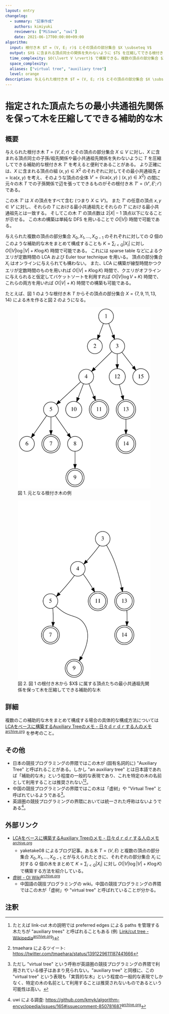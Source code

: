 ```yaml
---
layout: entry
changelog:
  - summary: "記事作成"
    authors: kimiyuki
    reviewers: ["MiSawa", "uwi"]
    date: 2021-06-17T00:00:00+09:00
algorithm:
  input: 根付き木 $T = (V, E; r)$ とその頂点の部分集合 $X \subseteq V$
  output: $X$ に含まれる頂点同士の関係を失わないように $T$ を圧縮してできる根付き木 $T'$
  time_complexity: $O(\lvert V \rvert)$ で構築できる。複数の頂点の部分集合 $X_0, X_1, \dots, X _ {Q - 1}$ のそれぞれについて構築する場合でも全体で $O(\lvert V \rvert + \sum _ i \lvert X_i \rvert)$ で構築可能である。
  space_complexity:
  aliases: ["virtual tree", "auxiliary tree"]
  level: orange
description: 与えられた根付き木 $T = (V, E; r)$ とその頂点の部分集合 $X \subseteq V$ に対し、$X$ に含まれる頂点同士の最小共通祖先関係を失わないように $T$ を圧縮して根付き木を作ることができる。なお、この木は日本の競技プログラミングの界隈では "auxiliary tree" と呼ばれることもあるが、この呼び方は推奨されない。
---
```


# 指定された頂点たちの最小共通祖先関係を保って木を圧縮してできる補助的な木

## 概要

与えられた根付き木 $T = (V, E; r)$ とその頂点の部分集合 $X \subseteq V$ に対し、$X$ に含まれる頂点同士の子孫/祖先関係や最小共通祖先関係を失わないように $T$ を圧縮してできる補助的な根付き木 $T'$ を考えると便利であることがある。
より正確には、$X$ に含まれる頂点の組 $(x, y) \in X^2$ のそれぞれに対してその最小共通祖先 $z = \mathrm{lca}(x, y)$ を考え、そのような頂点の全体 $V' = \lbrace \mathrm{lca}(x, y) \mid (x, y) \in X^2 \rbrace$ の間に元々の木 $T$ での子孫関係で辺を張ってできるものがその根付き木 $T' = (V', E'; r')$ である。

この木 $T'$ は $X$ の頂点をすべて含む (つまり $X \subseteq V'$)。
また $T'$ の任意の頂点 $x, y \in V'$ に対し、それらの $T$ における最小共通祖先とそれらの $T'$ における最小共通祖先とは一致する。
そしてこの木 $T'$ の頂点数は $2 \lvert X \rvert - 1$ 頂点以下になることが示せる。
この木の構築は単純な DFS を用いることで $O(\lvert V \rvert)$ 時間で可能である。

与えられた複数の頂点の部分集合 $X_0, X_1, \dots, X _ {Q - 1}$ のそれぞれに対しての $Q$ 個のこのような補助的な木をまとめて構成することも $K = \sum _ {i \lt Q} \lvert X_i \rvert$ に対し $O(\lvert V \rvert \log \lvert V \rvert + K \log K)$ 時間で可能である。
これには sparse table などによるクエリが定数時間の LCA および Euler tour technique を用いる。
頂点の部分集合 $X_i$ はオンラインに与えられても構わない。
また、LCA に構築が線型時間かつクエリが定数時間のものを用いれば $O(\lvert V \rvert + K \log K)$ 時間で、クエリがオフラインに与えられると仮定してバケットソートを利用すれば $O(\lvert V \rvert \log V + K)$ 時間で、これらの両方を用いれば $O(\lvert V \rvert + K)$ 時間での構築も可能である。

たとえば、図 1 のような根付き木 $T$ からその頂点の部分集合 $X = \lbrace 7, 9, 11, 13, 14 \rbrace$ による木を作ると図 2 のようになる。

<figure>
  <img src="assets/img/virtual-tree-example-in.svg">
  <figcaption>図 1. 元となる根付き木の例</figcaption>
</figure>
<figure>
  <img src="assets/img/virtual-tree-example-out.svg">
  <figcaption>図 2. 図 1 の根付き木から $X$ に属する頂点たちの最小共通祖先関係を保って木を圧縮してできる補助的な木</figcaption>
</figure>


## 詳細

複数のこの補助的な木をまとめて構成する場合の具体的な構成方法については [LCAをベースに構築するAuxiliary Treeのメモ - 日々ｄｒｄｒする人のメモ](https://smijake3.hatenablog.com/entry/2019/09/15/200200)<sup>[archive.org](https://web.archive.org/web/20210512172958/https://smijake3.hatenablog.com/entry/2019/09/15/200200)</sup> を参考のこと。


## その他

-   日本の競技プログラミングの界隈ではこの木が (固有名詞的に) "Auxiliary Tree" と呼ばれることがある。しかし "an auxiliary tree" とは日本語であれば「補助的な木」という程度の一般的な表現であり、これを特定の木の名前として利用することは推奨されない[^link-cut-auxiliary][^tmaehara-auxiliary]。
-   中国の競技プログラミングの界隈ではこの木は「虚树」や "Virtual Tree" と呼ばれているようである[^virtual-tree]。
-   英語圏の競技プログラミングの界隈においては統一された呼称はないようである[^uwi-survey]。


## 外部リンク

-   [LCAをベースに構築するAuxiliary Treeのメモ - 日々ｄｒｄｒする人のメモ](https://smijake3.hatenablog.com/entry/2019/09/15/200200)<sup>[archive.org](https://web.archive.org/web/20210512172958/https://smijake3.hatenablog.com/entry/2019/09/15/200200)</sup>
    -   <a class="handle">yaketake08</a> によるブログ記事。ある木 $T = (V, E)$ と複数の頂点の部分集合 $X_0, X_1, \dots, X _ {Q - 1}$ とが与えられたときに、それぞれの部分集合 $X_i$ に対する $Q$ 個の木をまとめて $K = \sum _ {i \lt Q} \lvert X_i \rvert$ に対し $O(\lvert V \rvert \log \lvert V \rvert + K \log K)$ で構築する方法を紹介している。
-   [虚树 - OI Wiki](https://oi-wiki.org/graph/virtual-tree/)<sup>[archive.org](https://web.archive.org/web/20210512172944/https://oi-wiki.org/graph/virtual-tree/)</sup>
    -   中国語の競技プログラミングの wiki。中国の競技プログラミングの界隈ではこの木が「虚树」や "virtual tree" と呼ばれていることが分かる。


## 注釈

[^tmaehara-auxiliary]: <a class="handle">tmaehara</a> によるツイート: <https://twitter.com/tmaehara/status/1391229611187441666>
[^link-cut-auxiliary]: たとえば link-cut 木の説明では preferred edges による paths を管理する木たちが "auxiliary trees" と呼ばれることもある (例: [Link/cut tree - Wikipedia](https://en.wikipedia.org/wiki/Link/cut_tree)<sup>[archive.org](https://web.archive.org/web/20210527151259/https://en.wikipedia.org/wiki/Link/cut_tree)</sup>)
[^virtual-tree]: ただし "virtual tree" という呼称が英語圏の競技プログラミングの界隈で利用されている様子はあまり見られない。"auxiliary tree" と同様に、この "virtual tree" という表現も「実質的な木」という程度の一般的な表現でしかなく、特定の木の名前として利用することは推奨されないものであるという可能性は高い。
[^uwi-survey]: <a class="handle">uwi</a> による調査: <https://github.com/kmyk/algorithm-encyclopedia/issues/165#issuecomment-850781687><sup>[archive.org](https://web.archive.org/web/20210616100742/https://github.com/kmyk/algorithm-encyclopedia/issues/165#issuecomment-850781687)</sup>
